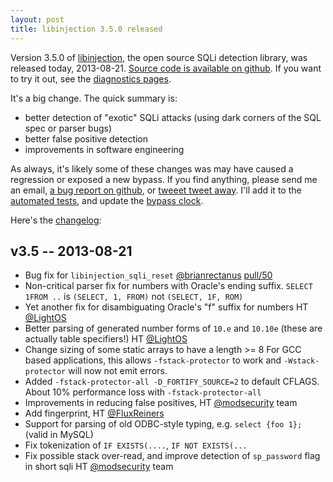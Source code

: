 ```yaml
---
layout: post
title: libinjection 3.5.0 released
---
```


Version 3.5.0 of [libinjection](https://libinjection.client9.com/),
the open source SQLi detection library, was released today, 2013-08-21.  [Source code is available on github](https://github.com/client9/libinjection/).   If you want to try it out, see the [diagnostics pages](https://libinjection.client9.com/diagnostics).

It's a big change.  The quick summary is:

* better detection of "exotic" SQLi attacks (using dark corners of the SQL spec or parser bugs)
* better false positive detection
* improvements in software engineering

As always, it's likely some of these changes was may have caused a regression or exposed a new bypass.  If you find anything, please send me an email, [a bug report on github](https://github.com/client9/libinjection/issues?state=closed), or [tweeet tweet away](https://twitter.com/NGalbreath).  I'll add it to the [automated tests](https://libinjection.client9.com/cicada/), and update the [bypass clock](https://libinjection.client9.com/days-since-last-bypass).

Here's the [changelog](https://github.com/client9/libinjection/blob/master/CHANGELOG.md):

v3.5 -- 2013-08-21
------------------------
* Bug fix for `libinjection_sqli_reset` [@brianrectanus](https://twitter.com/brianrectanus) [pull/50](https://github.com/client9/libinjection/pull/50)
* Non-critical parser fix for numbers with Oracle's ending
  suffix.  `SELECT 1FROM ..` is `(SELECT, 1, FROM)` not
  `(SELECT, 1F, ROM)`
* Yet another fix for disambiguating Oracle's "f" suffix for numbers HT [@LightOS](https://twitter.com/LightOS)
* Better parsing of generated number forms of `10.e` and `10.10e`
  (these are actually table specifiers!) HT [@LightOS](https://twitter.com/LightOS)
* Change sizing of some static arrays to have a length >= 8
  For GCC based applications, this allows `-fstack-protector` to work
  and `-Wstack-protector` will now not emit errors.
* Added `-fstack-protector-all -D_FORTIFY_SOURCE=2` to default CFLAGS.
  About 10% performance loss with `-fstack-protector-all`
* Improvements in reducing false positives, HT [@modsecurity](https://twitter.com/modsecurity) team
* Add fingerprint, HT [@FluxReiners](https://twitter.com/FluxReiners)
* Support for parsing of old ODBC-style typing, e.g. `select {foo 1};` (valid in MySQL)
* Fix tokenization of `IF EXISTS(....`, `IF NOT EXISTS(...`
* Fix possible stack over-read, and improve detection of `sp_password` flag
  in short sqli HT [@modsecurity](https://twitter.com/modsecurity) team

